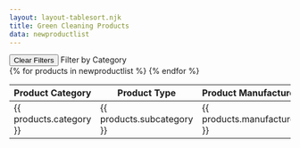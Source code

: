 ```yaml
---
layout: layout-tablesort.njk
title: Green Cleaning Products
data: newproductlist
---
```

<div class="flex-row">
<button type="reset" id="test" class="border border-solid border-black p-4 m-4">Clear Filters</button>
<label for="filter1"> Filter by Category </label><span class="filter1 border border-solid border-black p-2 m-2"></span> </div>



<table id="example" class="display">
<thead class="">
<tr>
<th>Product Category </th> 
<th>Product Type</th>
<th>Product Manufacturer</th>
<th>Product Name</th>
<th>Meets Standard</th>
</tr>
</thead>
<tbody>
{% for products in newproductlist %}
<tr> 
<td>{{ products.category }}</td>
<td>{{ products.subcategory }}</td>
<td>{{ products.manufacturer }}</td>
<td><a href="green-products/{{ products.category | slug }}/{{ products.subcategory | slug }}/{{ products.manufacturer | slug }}/{{ products.product | slug }}/">{{ products.product }}</a></td>
<td>{{ products.standard }}</td>
</tr>
{% endfor %}
</tbody>
<tfoot>
<tr>
<td></td>
<td></td>
<td></td>
<td></td>
<td></td>
</tr>
</tfoot>
</table>


